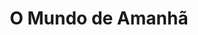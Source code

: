 ---
Numero: 515
title: O Mundo de Amanhã
Autor: Hunt Collins
Co-autor: 
Ano-de-Publicacao: 2000
Titulo-original: "Tomorrows World"
Tradutor: Alexandra Santos Tavares
Co-tradutor: 
Ano-de-edicao: 1956
alias: Hunt-Collins
Autor2-alias: 
Tradutor1-alias: Alexandra-Santos-Tavares
Tradutor2-alias: 
Titulo-link: 515-O-Mundo-de-Amanha
Capa: 
pags: 
Capa-link: 
---